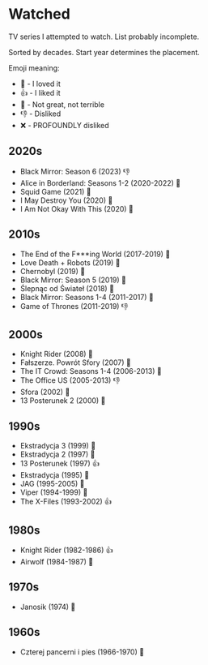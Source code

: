 # Watched

TV series I attempted to watch. List probably incomplete.

Sorted by decades. Start year determines the placement.

Emoji meaning:

- 💜 - I loved it
- 👍 - I liked it
- 🤷 - Not great, not terrible
- 👎 - Disliked
- ❌ - PROFOUNDLY disliked

## 2020s

- Black Mirror: Season 6 (2023) 👎
- Alice in Borderland: Seasons 1-2 (2020-2022) 💜
- Squid Game (2021) 🤷
- I May Destroy You (2020) 💜
- I Am Not Okay With This (2020) 💜

## 2010s

- The End of the F***ing World (2017-2019) 💜
- Love Death + Robots (2019) 💜
- Chernobyl (2019) 💜
- Black Mirror: Season 5 (2019) 🤷
- Ślepnąc od Świateł (2018) 💜
- Black Mirror: Seasons 1-4 (2011-2017) 💜
- Game of Thrones (2011-2019) 👎

## 2000s

- Knight Rider (2008) 🤷
- Fałszerze. Powrót Sfory (2007) 🤷
- The IT Crowd: Seasons 1-4 (2006-2013) 💜
- The Office US (2005-2013) 👎
- Sfora (2002) 🤷
- 13 Posterunek 2 (2000) 🤷

## 1990s

- Ekstradycja 3 (1999) 🤷
- Ekstradycja 2 (1997) 💜
- 13 Posterunek (1997) 👍
- Ekstradycja (1995) 💜
- JAG (1995-2005) 🤷
- Viper (1994-1999) 🤷
- The X-Files (1993-2002) 👍

## 1980s

- Knight Rider (1982-1986) 👍
- Airwolf (1984-1987) 🤷

## 1970s

- Janosik (1974) 🤷

## 1960s

- Czterej pancerni i pies (1966-1970) 🤷
